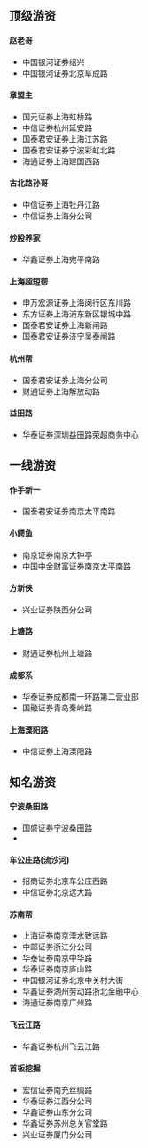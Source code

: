 ## 顶级游资

#### 赵老哥

- 中国银河证券绍兴
- 中国银河证券北京阜成路

#### 章盟主

- 国元证券上海虹桥路
- 中信证券杭州延安路
- 国泰君安证券上海江苏路
- 国泰君安证券宁波彩虹北路
- 海通证券上海建国西路

#### 古北路孙哥

- 中信证券上海牡丹江路
- 中信证券上海分公司

#### 炒股养家

- 华鑫证券上海宛平南路 

#### 上海超短帮

- 申万宏源证券上海闵行区东川路
- 东方证券上海浦东新区银城中路
- 国泰君安证券上海新闸路
- 国泰君安证券济宁吴泰闸路

#### 杭州帮

- 国泰君安证券上海分公司
- 财通证券上海解放动路

#### 益田路

- 华泰证券深圳益田路荣超商务中心

## 一线游资

#### 作手新一

- 国泰君安证券南京太平南路

#### 小鳄鱼

- 南京证券南京大钟亭
- 中国中金财富证券南京太平南路

#### 方新侠

- 兴业证券陕西分公司

#### 上塘路

- 财通证券杭州上塘路

#### 成都系

- 华泰证券成都南一环路第二营业部
- 国融证券青岛秦岭路


#### 上海溧阳路

- 中信证券上海溧阳路


## 知名游资

#### 宁波桑田路

- 国盛证券宁波桑田路
- 

#### 车公庄路(流沙河)

- 招商证券北京车公庄西路
- 中信证券北京远大路

#### 苏南帮

- 上海证券南京溧水致远路
- 中邮证券浙江分公司
- 华泰证券南京中华路
- 华泰证券南京庐山路
- 中国银河证券北京中关村大街
- 华鑫证券湖州劳动路浙北金融中心
- 海通证券南京广州路

#### 飞云江路

- 华鑫证券杭州飞云江路

#### 首板挖掘

- 宏信证券南充丝绸路
- 华泰证券江西分公司
- 华鑫证券山东分公司
- 华鑫证券苏州总关官堂路
- 兴业证券厦门分公司


